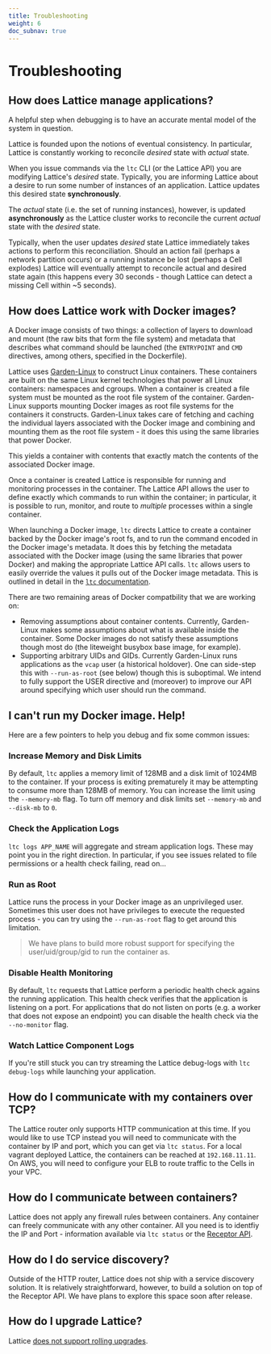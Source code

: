 ```yaml
---
title: Troubleshooting
weight: 6
doc_subnav: true
---
```


# Troubleshooting

## How does Lattice manage applications?

A helpful step when debugging is to have an accurate mental model of the system in question.

Lattice is founded upon the notions of eventual consistency.  In particular, Lattice is constantly working to reconcile *desired* state with *actual* state.

When you issue commands via the `ltc` CLI (or the Lattice API) you are modifying Lattice's *desired* state.  Typically, you are informing Lattice about a desire to run some number of instances of an application.  Lattice updates this desired state **synchronously**.

The *actual* state (i.e. the set of running instances), however, is updated **asynchronously** as the Lattice cluster works to reconcile the current *actual* state with the *desired* state.

Typically, when the user updates *desired* state Lattice immediately takes actions to perform this reconciliation.  Should an action fail (perhaps a network partition occurs) or a running instance be lost (perhaps a Cell explodes) Lattice will eventually attempt to reconcile actual and desired state again (this happens every 30 seconds - though Lattice can detect a missing Cell within ~5 seconds).

## How does Lattice work with Docker images?

A Docker image consists of two things: a collection of layers to download and mount (the raw bits that form the file system) and metadata that describes what command should be launched (the `ENTRYPOINT` and `CMD` directives, among others, specified in the Dockerfile).

Lattice uses [Garden-Linux](https://github.com/cloudfoundry-incubator/garden-Linux) to construct Linux containers.  These containers are built on the same Linux kernel technologies that power all Linux containers: namespaces and cgroups.  When a container is created a file system must be mounted as the root file system of the container.  Garden-Linux supports mounting Docker images as root file systems for the containers it constructs.  Garden-Linux takes care of fetching and caching the individual layers associated with the Docker image and combining and mounting them as the root file system - it does this using the same libraries that power Docker.

This yields a container with contents that exactly match the contents of the associated Docker image.

Once a container is created Lattice is responsible for running and monitoring processes in the container.  The Lattice API allows the user to define exactly which commands to run within the container; in particular, it is possible to run, monitor, and route to *multiple* processes within a single container.

When launching a Docker image, `ltc` directs Lattice to create a container backed by the Docker image's root fs, and to run the command encoded in the Docker image's metadata.  It does this by fetching the metadata associated with the Docker image (using the same libraries that power Docker) and making the appropriate Lattice API calls.  `ltc` allows users to easily override the values it pulls out of the Docker image metadata.  This is outlined in detail in the [`ltc` documentation](/docs/ltc.html#ltc-start).

There are two remaining areas of Docker compatbility that we are working on:

- Removing assumptions about container contents.  Currently, Garden-Linux makes some assumptions about what is available inside the container.  Some Docker images do not satisfy these assumptions though most do (the liteweight busybox base image, for example).
- Supporting arbitrary UIDs and GIDs.  Currently Garden-Linux runs applications as the `vcap` user (a historical holdover).  One can side-step this with `--run-as-root` (see below) though this is suboptimal.  We intend to fully support the USER directive and (moreover) to improve our API around specifying which user should run the command.

## I can't run my Docker image.  Help!

Here are a few pointers to help you debug and fix some common issues:

### Increase Memory and Disk Limits

By default, `ltc` applies a memory limit of 128MB and a disk limit of 1024MB to the container.  If your process is exiting prematurely it may be attempting to consume more than 128MB of memory.  You can increase the limit using the `--memory-mb` flag.  To turn off memory and disk limits set `--memory-mb` and `--disk-mb` to `0`.

### Check the Application Logs

`ltc logs APP_NAME` will aggregate and stream application logs.  These may point you in the right direction.  In particular, if you see issues related to file permissions or a health check failing, read on...

### Run as Root

Lattice runs the process in your Docker image as an unprivileged user.  Sometimes this user does not have privileges to execute the requested process - you can try using the `--run-as-root` flag to get around this limitation.

> We have plans to build more robust support for specifying the user/uid/group/gid to run the container as.

### Disable Health Monitoring

By default, `ltc` requests that Lattice perform a periodic health check agains the running application.  This health check verifies that the application is listening on a port.  For applications that do not listen on ports (e.g. a worker that does not expose an endpoint) you can disable the health check via the `--no-monitor` flag.

### Watch Lattice Component Logs

If you're still stuck you can try streaming the Lattice debug-logs with `ltc debug-logs` while launching your application.  

## How do I communicate with my containers over TCP?

The Lattice router only supports HTTP communication at this time.  If you would like to use TCP instead you will need to communicate with the container by IP and port, which you can get via `ltc status`.  For a local vagrant deployed Lattice, the containers can be reached at `192.168.11.11`.  On AWS, you will need to configure your ELB to route traffic to the Cells in your VPC.

## How do I communicate between containers?

Lattice does not apply any firewall rules between containers.  Any container can freely communicate with any other container.  All you need is to identfiy the IP and Port - information available via `ltc status` or the [Receptor API](https://github.com/cloudfoundry-incubator/receptor/blob/master/doc/README.md).

## How do I do service discovery?

Outside of the HTTP router, Lattice does not ship with a service discovery solution.  It is relatively straightforward, however, to build a solution on top of the Receptor API.  We have plans to explore this space soon after release.

## How do I upgrade Lattice?

Lattice [does not support rolling upgrades](index.html#is-Lattice-ready-for-production).
